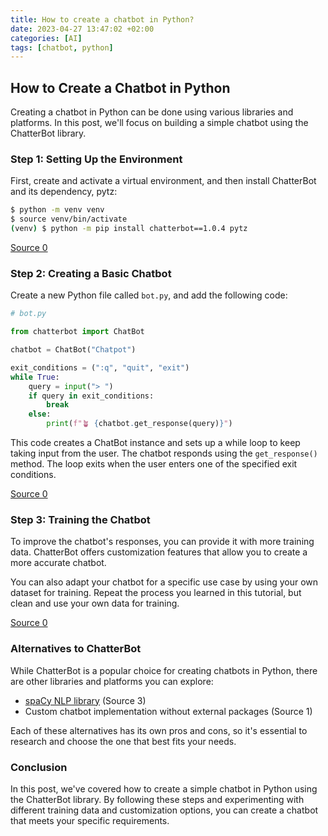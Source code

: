```yaml
---
title: How to create a chatbot in Python?
date: 2023-04-27 13:47:02 +02:00
categories: [AI]
tags: [chatbot, python]
---
```

## How to Create a Chatbot in Python

Creating a chatbot in Python can be done using various libraries and platforms. In this post, we'll focus on building a simple chatbot using the ChatterBot library.

### Step 1: Setting Up the Environment

First, create and activate a virtual environment, and then install ChatterBot and its dependency, pytz:

```bash
$ python -m venv venv
$ source venv/bin/activate
(venv) $ python -m pip install chatterbot==1.0.4 pytz
```

[Source 0](https://realpython.com/build-a-chatbot-python-chatterbot/)

### Step 2: Creating a Basic Chatbot

Create a new Python file called `bot.py`, and add the following code:

```python
# bot.py

from chatterbot import ChatBot

chatbot = ChatBot("Chatpot")

exit_conditions = (":q", "quit", "exit")
while True:
    query = input("> ")
    if query in exit_conditions:
        break
    else:
        print(f"🪴 {chatbot.get_response(query)}")
```

This code creates a ChatBot instance and sets up a while loop to keep taking input from the user. The chatbot responds using the `get_response()` method. The loop exits when the user enters one of the specified exit conditions.

[Source 0](https://realpython.com/build-a-chatbot-python-chatterbot/)

### Step 3: Training the Chatbot

To improve the chatbot's responses, you can provide it with more training data. ChatterBot offers customization features that allow you to create a more accurate chatbot.

You can also adapt your chatbot for a specific use case by using your own dataset for training. Repeat the process you learned in this tutorial, but clean and use your own data for training.

[Source 0](https://realpython.com/build-a-chatbot-python-chatterbot/)

### Alternatives to ChatterBot

While ChatterBot is a popular choice for creating chatbots in Python, there are other libraries and platforms you can explore:

- [spaCy NLP library](https://www.digitalocean.com/community/tutorials/how-to-create-an-intelligent-chatbot-in-python-using-the-spacy-nlp-library) (Source 3)
- Custom chatbot implementation without external packages (Source 1)

Each of these alternatives has its own pros and cons, so it's essential to research and choose the one that best fits your needs.

### Conclusion

In this post, we've covered how to create a simple chatbot in Python using the ChatterBot library. By following these steps and experimenting with different training data and customization options, you can create a chatbot that meets your specific requirements.